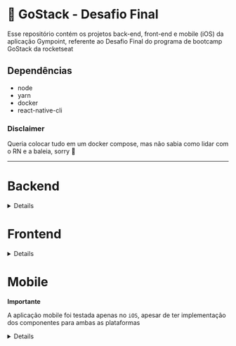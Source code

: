 # :rocket: GoStack - Desafio Final

Esse repositório contém os projetos back-end, front-end e mobile (iOS) da aplicação Gympoint, referente ao Desafio Final do programa de bootcamp GoStack da rocketseat

## Dependências
- node
- yarn
- docker
- react-native-cli

### Disclaimer

Queria colocar tudo em um docker compose, mas não sabia como lidar com o RN e a baleia, sorry :whale:

---

# Backend
<details>

  ## Setup
  Abrir diretório `gympoint-backend` e seguir as instruções abaixo

  ### Node modules
  ```
  yarn install
  ```

  ### Banco de Dados

  Subir um container postgres e criar um database `gympoint` seguindo as configurações de `src/config/database.js`

  ```
  docker run --name database -e POSTGRES_PASSWORD=docker -p 5432:5432 -d postgres:11
  ```

  Rodar as migrations para criar as tabelas

  ```
  yarn sequelize db:migrate
  ```

  Rodar as seeds para popular as tabelas

  ```
  yarn sequelize db:seed:all
  ```

  ### Redis

  Utilizaremos o redis para armazenar os jobs de envio de email. Subir um container seguindo as configurações de `src/config/redis.js`

  ```
  docker run --name gympoint -p 6379:6379 -d redis:alpine
  ```

  ### Rodando a aplicação

  Executar o comando abaixo. A aplicação estará rodando na porta 3333
  ```
  yarn dev
  ```

  Em um outro terminal, deixar rodando o consumidor dos jobs

  ```
  yarn queue
  ```

  ### Api
  Uma collection do `Postman` pode ser importada a partir desse link https://www.getpostman.com/collections/9cbe7749b2497f14ddce (não usei `Insomnia` pois eu precisava sincronizar em duas máquinas :alien:)

  Adicionei um pack com as variáveis de ambiente utilizados nas requisições em `GYMPOINT.postman_environment.json`, basta importar no próprio Postman.

  Não esquecer de setar o token a cada nova sessão.


  ### Email
  Para testar o envio de emails, será necessário configurar o arquivo `src/config/mail.js` com as credenciais SMTP do inbox da sua conta do mailtrap


</details>


# Frontend

<details>

  ## Setup
  Abrir diretório `gympoint-web` e seguir as instruções abaixo

  ### Node modules
  ```
  yarn install
  ```

  ### Rodando a aplicação

  ```
  yarn start
  ```

  ### Obs
  1. Adicionei paginação, apenas 3 registros serão mostrados por pagina em cada listagem
  2. Deixei um TODO list dentro do readme do projeto, com algumas dúvidas pendentes

</details>


# Mobile

**Importante**

A aplicação mobile foi testada apenas no `iOS`, apesar de ter implementação dos componentes para ambas as plataformas

<details>

  ## Setup
  Abrir diretório `gympoint_mobile` e seguir as instruções abaixo

  ### Rodando a aplicação

  ```
  react-native run-ios
  ```

</details>
